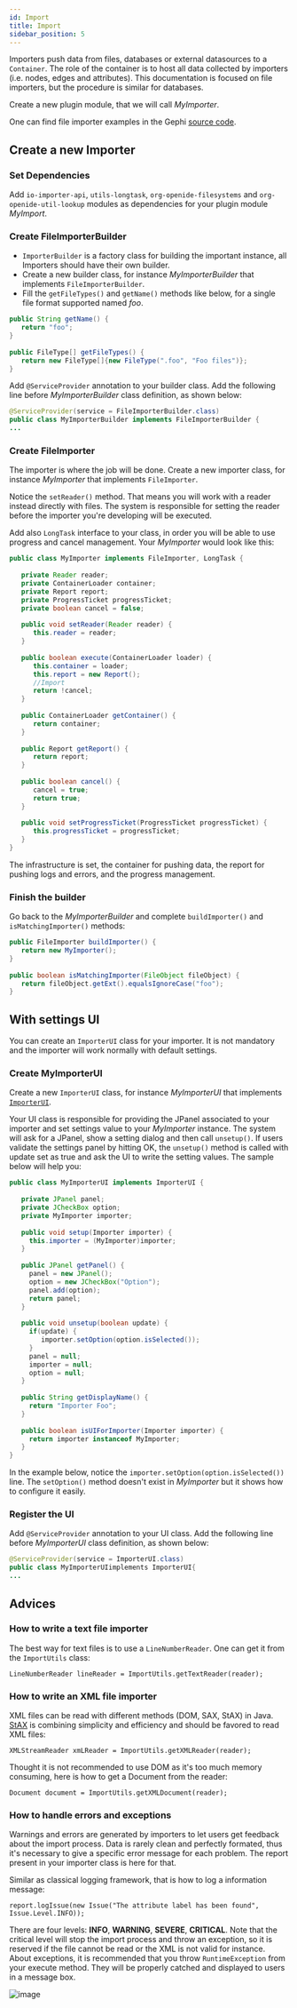 ```yaml
---
id: Import
title: Import
sidebar_position: 5
---
```


Importers push data from files, databases or external datasources to a `Container`. The role of the container is to host all data collected by importers (i.e. nodes, edges and attributes). This documentation is focused on file importers, but the procedure is similar for databases.

Create a new plugin module, that we will call *MyImporter*.

One can find file importer examples in the Gephi [source code](https://github.com/gephi/gephi/tree/master/modules/ImportPlugin/src/main).

## Create a new Importer

### Set Dependencies

Add `io-importer-api`, `utils-longtask`, `org-openide-filesystems` and `org-openide-util-lookup` modules as dependencies for your plugin module *MyImport*.

### Create FileImporterBuilder

* `ImporterBuilder` is a factory class for building the important instance, all Importers should have their own builder.
* Create a new builder class, for instance *MyImporterBuilder* that implements `FileImporterBuilder`.
* Fill the `getFileTypes()` and `getName()` methods like below, for a single file format supported named *foo*.

```java
public String getName() {
   return "foo";
}
 
public FileType[] getFileTypes() {
   return new FileType[]{new FileType(".foo", "Foo files")};
}
```

Add `@ServiceProvider` annotation to your builder class. Add the following line before *MyImporterBuilder* class definition, as shown below:

```java
@ServiceProvider(service = FileImporterBuilder.class)
public class MyImporterBuilder implements FileImporterBuilder {
...
```

### Create FileImporter

The importer is where the job will be done. Create a new importer class, for instance *MyImporter* that implements `FileImporter`.

Notice the `setReader()` method. That means you will work with a reader instead directly with files. The system is responsible for setting the reader before the importer you're developing will be executed.

Add also `LongTask` interface to your class, in order you will be able to use progress and cancel management.
Your *MyImporter* would look like this:

```java
public class MyImporter implements FileImporter, LongTask {
 
   private Reader reader;
   private ContainerLoader container;
   private Report report;
   private ProgressTicket progressTicket;
   private boolean cancel = false;
 
   public void setReader(Reader reader) {
      this.reader = reader;
   }
 
   public boolean execute(ContainerLoader loader) {
      this.container = loader;
      this.report = new Report();
      //Import
      return !cancel;
   }
 
   public ContainerLoader getContainer() {
      return container;
   }
 
   public Report getReport() {
      return report;
   }
 
   public boolean cancel() {
      cancel = true;
      return true;
   }
 
   public void setProgressTicket(ProgressTicket progressTicket) {
      this.progressTicket = progressTicket;
   }
}
```

The infrastructure is set, the container for pushing data, the report for pushing logs and errors, and the progress management.

### Finish the builder

Go back to the *MyImporterBuilder* and complete `buildImporter()` and `isMatchingImporter()` methods:

```java
public FileImporter buildImporter() {
   return new MyImporter();
}
 
public boolean isMatchingImporter(FileObject fileObject) {
   return fileObject.getExt().equalsIgnoreCase("foo");
}
```

## With settings UI

You can create an `ImporterUI` class for your importer. It is not mandatory and the importer will work normally with default settings.

### Create MyImporterUI

Create a new `ImporterUI` class, for instance *MyImporterUI* that implements [`ImporterUI`](https://javadoc.io/doc/org.gephi/gephi/latest/org/gephi/io/importer/spi/ImporterUI.html).

Your UI class is responsible for providing the JPanel associated to your importer and set settings value to your *MyImporter* instance. The system will ask for a JPanel, show a setting dialog and then call `unsetup()`. If users validate the settings panel by hitting OK, the `unsetup()` method is called with update set as true and ask the UI to write the setting values.
The sample below will help you:

```java
public class MyImporterUI implements ImporterUI {
 
   private JPanel panel;
   private JCheckBox option;
   private MyImporter importer;
 
   public void setup(Importer importer) {
     this.importer = (MyImporter)importer;
   }
 
   public JPanel getPanel() {
     panel = new JPanel();
     option = new JCheckBox("Option");
     panel.add(option);
     return panel;
   }
 
   public void unsetup(boolean update) {
     if(update) {
        importer.setOption(option.isSelected());
     }
     panel = null;
     importer = null;
     option = null;
   }
 
   public String getDisplayName() {
     return "Importer Foo";
   }
 
   public boolean isUIForImporter(Importer importer) {
     return importer instanceof MyImporter;
   }
}
```

In the example below, notice the `importer.setOption(option.isSelected())` line. The `setOption()` method doesn't exist in *MyImporter* but it shows how to configure it easily.

### Register the UI

Add `@ServiceProvider` annotation to your UI class. Add the following line before *MyImporterUI* class definition, as shown below:

```java
@ServiceProvider(service = ImporterUI.class)
public class MyImporterUIimplements ImporterUI{
...
```

## Advices

### How to write a text file importer

The best way for text files is to use a `LineNumberReader`.
One can get it from the `ImportUtils` class:

``LineNumberReader lineReader = ImportUtils.getTextReader(reader);``

### How to write an XML file importer

XML files can be read with different methods (DOM, SAX, StAX) in Java.
[StAX](http://www.wikiwand.com/en/StAX) is combining simplicity and efficiency and should be favored to read XML files:

``XMLStreamReader xmLReader = ImportUtils.getXMLReader(reader);``

Thought it is not recommended to use DOM as it's too much memory consuming, here is how to get a Document from the reader:

``Document document = ImportUtils.getXMLDocument(reader);``

### How to handle errors and exceptions

Warnings and errors are generated by importers to let users get feedback about the import process. Data is rarely clean and perfectly formated, thus it's necessary to give a specific error message for each problem. The report present in your importer class is here for that.

Similar as classical logging framework, that is how to log a information message:

``report.logIssue(new Issue("The attribute label has been found", Issue.Level.INFO));``

There are four levels: **INFO**, **WARNING**, **SEVERE**, **CRITICAL**. Note that the critical level will stop the import process and throw an exception, so it is reserved if the file cannot be read or the XML is not valid for instance.
About exceptions, it is recommended that you throw `RuntimeException` from your execute method. They will be properly catched and displayed to users in a message box.

![image](/docs/Plugins/Import/00_image.png)
